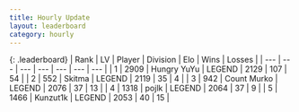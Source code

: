 ```yaml
---
title: Hourly Update
layout: leaderboard
category: hourly
---
```


{: .leaderboard}
| Rank | LV | Player | Division | Elo | Wins | Losses |
| --- | --- | --- | --- | --- | --- | --- |
| <span data-change="0">1</span> | 2909 | <span title="ID: 164871">Hungry YuYu</span> | LEGEND | <span data-change="0">2129</span> | <span data-change="0">107</span> | <span data-change="0">54</span> |
| <span data-change="0">2</span> | 552 | <span title="ID: 402846">Skitma</span> | LEGEND | <span data-change="0">2119</span> | <span data-change="0">35</span> | <span data-change="0">4</span> |
| <span data-change="0">3</span> | 942 | <span title="ID: 498323">Count Murko</span> | LEGEND | <span data-change="0">2076</span> | <span data-change="0">37</span> | <span data-change="0">13</span> |
| <span data-change="0">4</span> | 1318 | <span title="ID: 4783">pojlk</span> | LEGEND | <span data-change="0">2064</span> | <span data-change="0">37</span> | <span data-change="0">9</span> |
| <span data-change="0">5</span> | 1466 | <span title="ID: 392407">Kunzut1k</span> | LEGEND | <span data-change="0">2053</span> | <span data-change="0">40</span> | <span data-change="0">15</span> |